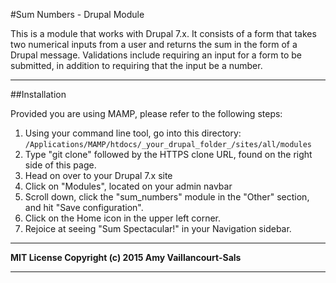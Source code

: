 #Sum Numbers - Drupal Module

This is a module that works with Drupal 7.x. It consists of a form that takes two numerical inputs from a user and returns the sum in the form of a Drupal message. Validations include requiring an input for a form to be submitted, in addition to requiring that the input be a number. 

---
##Installation

Provided you are using MAMP, please refer to the following steps:

1. Using your command line tool, go into this directory: 
`/Applications/MAMP/htdocs/_your_drupal_folder_/sites/all/modules`
2. Type "git clone" followed by the HTTPS clone URL, found on the right side of this page.
3. Head on over to your Drupal 7.x site
4. Click on "Modules", located on your admin navbar
5. Scroll down, click the "sum_numbers" module in the "Other" section, and hit "Save configuration".
6. Click on the Home icon in the upper left corner.
7. Rejoice at seeing "Sum Spectacular!" in your Navigation sidebar.

---
**MIT License Copyright (c) 2015 Amy Vaillancourt-Sals**

---